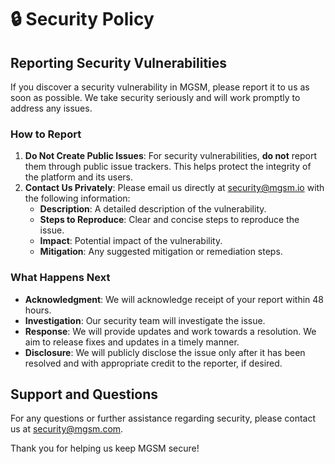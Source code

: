 # 🔒 Security Policy

## Reporting Security Vulnerabilities

If you discover a security vulnerability in MGSM, please report it to us as soon as possible. We take security seriously and will work promptly to address any issues.

### How to Report

1. **Do Not Create Public Issues**: For security vulnerabilities, **do not** report them through public issue trackers. This helps protect the integrity of the platform and its users.
2. **Contact Us Privately**: Please email us directly at [security@mgsm.io](mailto:security@mgsm.io) with the following information:
   - **Description**: A detailed description of the vulnerability.
   - **Steps to Reproduce**: Clear and concise steps to reproduce the issue.
   - **Impact**: Potential impact of the vulnerability.
   - **Mitigation**: Any suggested mitigation or remediation steps.

### What Happens Next

- **Acknowledgment**: We will acknowledge receipt of your report within 48 hours.
- **Investigation**: Our security team will investigate the issue.
- **Response**: We will provide updates and work towards a resolution. We aim to release fixes and updates in a timely manner.
- **Disclosure**: We will publicly disclose the issue only after it has been resolved and with appropriate credit to the reporter, if desired.

## Support and Questions

For any questions or further assistance regarding security, please contact us at [security@mgsm.com](mailto:security@mgsm.com).

Thank you for helping us keep MGSM secure!

